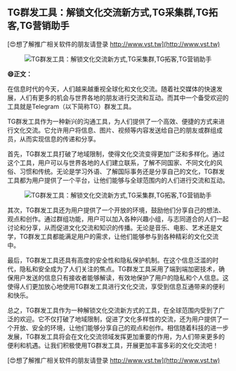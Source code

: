 ## **TG群发工具：解锁文化交流新方式,TG采集群,TG拓客,TG营销助手**

[😍想了解推广相关软件的朋友请登录 http://www.vst.tw](http://www.vst.tw)

 <center><img src="https://vst.tw/MP4/tuiguang/png/7.png" alt="TG群发工具：解锁文化交流新方式,TG采集群,TG拓客,TG营销助手"></center>

**😄正文：**

在信息时代的今天，人们越来越重视全球化和文化交流。随着社交媒体的快速发展，人们有更多的机会与世界各地的朋友进行交流和互动。而其中一个备受欢迎的工具就是Telegram（以下简称TG）群发工具。

TG群发工具作为一种新兴的沟通工具，为人们提供了一个高效、便捷的方式来进行文化交流。它允许用户将信息、图片、视频等内容发送给自己的朋友或群组成员，从而实现信息的传递和分享。

首先，TG群发工具打破了地域限制，使得文化交流变得更加广泛和多样化。通过这个工具，用户可以与世界各地的人们建立联系，了解不同国家、不同文化的风俗、习惯和传统。无论是学习外语、了解国际事务还是分享自己的文化，TG群发工具都为用户提供了一个平台，让他们能够与全球范围内的人们进行交流和互动。

 <center><img src="https://vst.tw/MP4/tuiguang/png/8.png" alt="TG群发工具：解锁文化交流新方式,TG采集群,TG拓客,TG营销助手"></center>

其次，TG群发工具还为用户提供了一个开放的环境，鼓励他们分享自己的想法、观点和创作。通过群组功能，用户可以加入各种兴趣小组，与志同道合的人们一起讨论和分享，从而促进文化交流和知识的传播。无论是音乐、电影、艺术还是文学，TG群发工具都能满足用户的需求，让他们能够参与到各种精彩的文化交流中。

最后，TG群发工具还具有高度的安全性和隐私保护机制。在这个信息泛滥的时代，隐私和安全成为了人们关注的焦点。TG群发工具采用了端到端加密技术，确保用户发送的信息只有接收者能够解读，有效地保护了用户的隐私和个人信息。这使得人们更加放心地使用TG群发工具进行文化交流，享受到信息互通带来的便利和快乐。

总之，TG群发工具作为一种解锁文化交流新方式的工具，在全球范围内受到了广泛的欢迎。它不仅打破了地域限制，促进了文化多样性的交流，还为用户提供了一个开放、安全的环境，让他们能够分享自己的观点和创作。相信随着科技的进一步发展，TG群发工具将会在文化交流领域发挥更加重要的作用，为人们带来更多的便利和机遇。让我们积极使用TG群发工具，开展更加丰富多彩的文化交流吧！

[😍想了解推广相关软件的朋友请登录 http://www.vst.tw](http://www.vst.tw)



